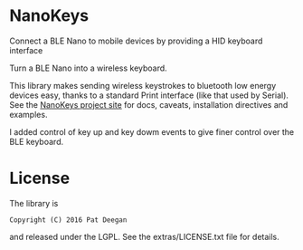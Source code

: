 # NanoKeys
Connect a BLE Nano to mobile devices by providing a HID keyboard interface

Turn a BLE Nano into a wireless keyboard.

This library makes sending wireless keystrokes to bluetooth low energy devices easy, thanks to a standard Print interface (like that used by Serial).
See the [NanoKeys project site](http://flyingcarsandstuff.com/projects/NanoKeys/) for docs, caveats, installation directives and examples.

I added control of key up and key dowm events to give finer control over the BLE keyboard.


# License

The library is

	Copyright (C) 2016 Pat Deegan

and released under the LGPL.  See the extras/LICENSE.txt file for details.

